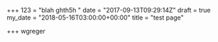 +++
123 = "blah ghth5h "
date = "2017-09-13T09:29:14Z"
draft = true
my_date = "2018-05-16T03:00:00+00:00"
title = "test page"

+++
wgreger
